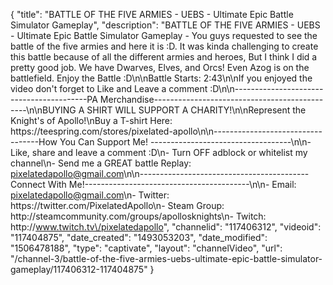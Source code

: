 {
    "title": "BATTLE OF THE FIVE ARMIES - UEBS - Ultimate Epic Battle Simulator Gameplay",
    "description": "BATTLE OF THE FIVE ARMIES - UEBS - Ultimate Epic Battle Simulator Gameplay - You guys requested to see the battle of the five armies and here it is :D.  It was kinda challenging to create this battle because of all the different armies and heroes, But I think I did a pretty good job.  We have Dwarves, Elves, and Orcs!  Even Azog is on the battlefield.  Enjoy the Battle :D\n\nBattle Starts: 2:43\n\nIf you enjoyed the video don't forget to Like and Leave a comment :D\n\n-----------------------------------------PA Merchandise----------------------------------------------\n\nBUYING A SHIRT WILL SUPPORT A CHARITY!\n\nRepresent the Knight's of Apollo!\nBuy a T-shirt Here: https:\/\/teespring.com\/stores\/pixelated-apollo\n\n----------------------------------How You Can Support Me! -----------------------------------\n\n- Like, share and leave a comment :D\n- Turn OFF adblock or whitelist my channel\n- Send me a GREAT battle Replay: pixelatedapollo@gmail.com\n\n------------------------------------------Connect With Me!-----------------------------------------\n\n- Email: pixelatedapollo@gmail.com\n- Twitter: https:\/\/twitter.com\/PixelatedApollo\n- Steam Group:  http:\/\/steamcommunity.com\/groups\/apollosknights\n- Twitch: http:\/\/www.twitch.tv\/pixelatedapollo",
    "channelid": "117406312",
    "videoid": "117404875",
    "date_created": "1493053203",
    "date_modified": "1506478188",
    "type": "captivate",
    "layout": "channelVideo",
    "url": "\/channel-3\/battle-of-the-five-armies-uebs-ultimate-epic-battle-simulator-gameplay\/117406312-117404875"
}